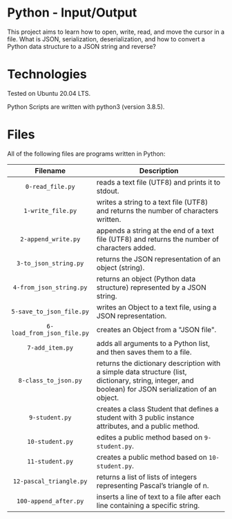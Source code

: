 # Python - Input/Output

This project aims to learn how to open, write, read, and move the cursor in a file. What is JSON, serialization, deserialization, and how to convert a Python data structure to a JSON string and reverse?

# Technologies

Tested on Ubuntu 20.04 LTS.

Python Scripts are written with python3 (version 3.8.5).

# Files

All of the following files are programs written in Python:

| Filename                   | Description
|:--------------------------:| ------------------------------------------------------------------------------------------------ 
| `0-read_file.py`           | reads a text file (UTF8) and prints it to stdout.
| `1-write_file.py`          | writes a string to a text file (UTF8) and returns the number of characters written.
| `2-append_write.py`        | appends a string at the end of a text file (UTF8) and returns the number of characters added.
| `3-to_json_string.py`      | returns the JSON representation of an object (string).
| `4-from_json_string.py`    | returns an object (Python data structure) represented by a JSON string.
| `5-save_to_json_file.py`   | writes an Object to a text file, using a JSON representation.
| `6-load_from_json_file.py` | creates an Object from a "JSON file".
| `7-add_item.py`            | adds all arguments to a Python list, and then saves them to a file.
| `8-class_to_json.py`       | returns the dictionary description with a simple data structure (list, dictionary, string, integer, and boolean) for JSON serialization of an object.
| `9-student.py`             | creates a class Student that defines a student with 3 public instance attributes, and a public method.
| `10-student.py`            | edites a public method based on `9-student.py`.
| `11-student.py`            | creates a public method based on `10-student.py`.
| `12-pascal_triangle.py`    | returns a list of lists of integers representing Pascal’s triangle of n.
| `100-append_after.py`      | inserts a line of text to a file after each line containing a specific string.
